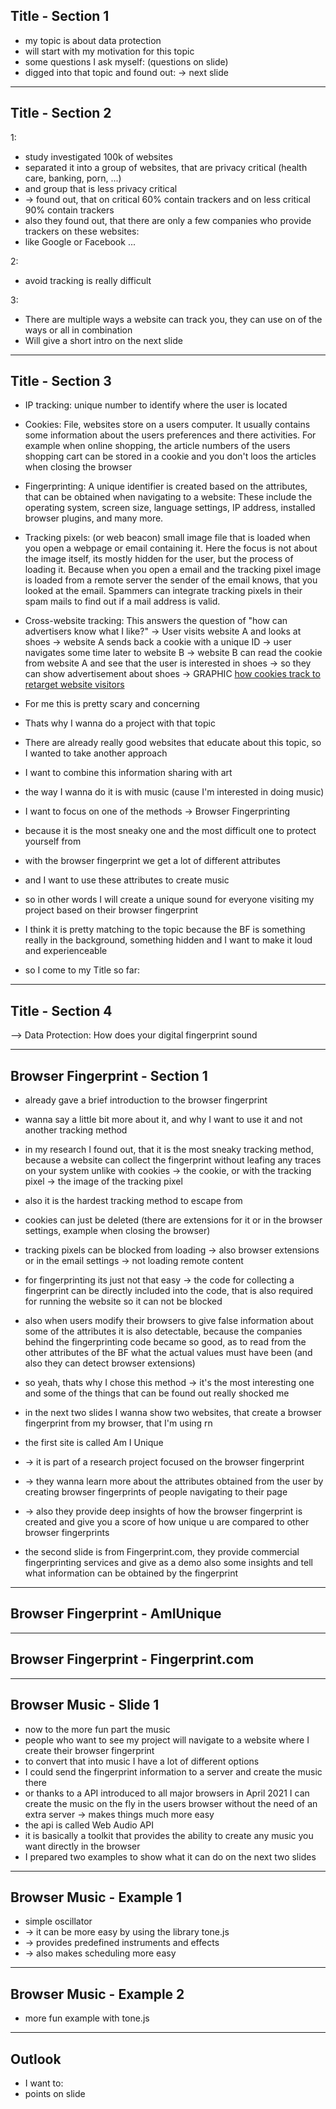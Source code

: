 ## Title - Section 1

- my topic is about data protection
- will start with my motivation for this topic
- some questions I ask myself: (questions on slide)
- digged into that topic and found out: -> next slide

---

## Title - Section 2

1:
- study investigated 100k of websites
- separated it into a group of websites, that are privacy critical (health care, banking, porn, ...)
- and group that is less privacy critical
- -> found out, that on critical 60% contain trackers and on less critical 90% contain trackers
- also they found out, that there are only a few companies who provide trackers on these websites:
- like Google or Facebook ...

2:
- avoid tracking is really difficult

3:
- There are multiple ways a website can track you, they can use on of the ways or all in combination
- Will give a short intro on the next slide

---

## Title - Section 3

- IP tracking: unique number to identify where the user is located
- Cookies: File, websites store on a users computer. It usually contains some information about the users preferences and there activities. For example when online shopping, the article numbers of the users shopping cart can be stored in a cookie and you don't loos the articles when closing the browser
- Fingerprinting: A unique identifier is created based on the attributes, that can be obtained when navigating to a website: These include the operating system, screen size, language settings, IP address, installed browser plugins, and many more.
- Tracking pixels: (or web beacon) small image file that is loaded when you open a webpage or email containing it. Here the focus is not about the image itself, its mostly hidden for the user, but the process of loading it. Because when you open a email and the tracking pixel image is loaded from a remote server the sender of the email knows, that you looked at the email. Spammers can integrate tracking pixels in their spam mails to find out if a mail address is valid.
- Cross-website tracking: This answers the question of "how can advertisers know what I like?" -> User visits website A and looks at shoes -> website A sends back a cookie with a unique ID -> user navigates some time later to website B -> website B can read the cookie from website A and see that the user is interested in shoes -> so they can show advertisement about shoes -> GRAPHIC [how cookies track to retarget website visitors](https://www.cookieyes.com/wp-content/uploads/2021/09/third-party-cookies-retargeting-1024x918.png)


- For me this is pretty scary and concerning
- Thats why I wanna do a project with that topic
- There are already really good websites that educate about this topic, so I wanted to take another approach
- I want to combine this information sharing with art
- the way I wanna do it is with music (cause I'm interested in doing music)
- I want to focus on one of the methods -> Browser Fingerprinting
- because it is the most sneaky one and the most difficult one to protect yourself from
- with the browser fingerprint we get a lot of different attributes
- and I want to use these attributes to create music
- so in other words I will create a unique sound for everyone visiting my project based on their browser fingerprint
- I think it is pretty matching to the topic because the BF is something really in the background, something hidden and I want to make it loud and experienceable
- so I come to my Title so far:

---

## Title - Section 4

--> Data Protection: How does your digital fingerprint sound

---

## Browser Fingerprint - Section 1

- already gave a brief introduction to the browser fingerprint
- wanna say a little bit more about it, and why I want to use it and not another tracking method
- in my research I found out, that it is the most sneaky tracking method, because a website can collect the fingerprint without leafing any traces on your system unlike with cookies -> the cookie, or with the tracking pixel -> the image of the tracking pixel
- also it is the hardest tracking method to escape from
- cookies can just be deleted (there are extensions for it or in the browser settings, example when closing the browser)
- tracking pixels can be blocked from loading -> also browser extensions or in the email settings -> not loading remote content
- for fingerprinting its just not that easy -> the code for collecting a fingerprint can be directly included into the code, that is also required for running the website so it can not be blocked
- also when users modify their browsers to give false information about some of the attributes it is also detectable, because the companies behind the fingerprinting code became so good, as to read from the other attributes of the BF what the actual values must have been (and also they can detect browser extensions)
- so yeah, thats why I chose this method -> it's the most interesting one and some of the things that can be found out really shocked me

- in the next two slides I wanna show two websites, that create a browser fingerprint from my browser, that I'm using rn

- the first site is called Am I Unique
- -> it is part of a research project focused on the browser fingerprint
- -> they wanna learn more about the attributes obtained from the user by creating browser fingerprints of people navigating to their page
- -> also they provide deep insights of how the browser fingerprint is created and give you a score of how unique u are compared to other browser fingerprints

- the second slide is from Fingerprint.com, they provide commercial fingerprinting services and give as a demo also some insights and tell what information can be obtained by the fingerprint

---

## Browser Fingerprint - AmIUnique

---

## Browser Fingerprint - Fingerprint.com

---

## Browser Music - Slide 1

- now to the more fun part the music
- people who want to see my project will navigate to a website where I create their browser fingerprint
- to convert that into music I have a lot of different options
- I could send the fingerprint information to a server and create the music there
- or thanks to a API introduced to all major browsers in April 2021 I can create the music on the fly in the users browser without the need of an extra server -> makes things much more easy
- the api is called Web Audio API
- it is basically a toolkit that provides the ability to create any music you want directly in the browser
- I prepared two examples to show what it can do on the next two slides

---

## Browser Music - Example 1

- simple oscillator
- -> it can be more easy by using the library tone.js
- -> provides predefined instruments and effects
- -> also makes scheduling more easy

---

## Browser Music - Example 2

- more fun example with tone.js

---

## Outlook 

- I want to:
- points on slide
